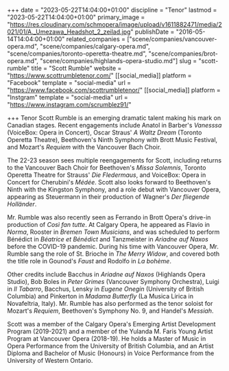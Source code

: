 +++
date = "2023-05-22T14:04:00+01:00"
discipline = "Tenor"
lastmod = "2023-05-22T14:04:00+01:00"
primary_image = "https://res.cloudinary.com/schmopera/image/upload/v1611882471/media/2021/01/A._Umezawa_Headshot_2_zeilad.jpg"
publishDate = "2016-05-14T14:04:00+01:00"
related_companies = ["scene/companies/vancouver-opera.md", "scene/companies/calgary-opera.md", "scene/companies/toronto-operetta-theatre.md", "scene/companies/brot-opera.md", "scene/companies/highlands-opera-studio.md"]
slug = "scott-rumble"
title = "Scott Rumble"
website = "https://www.scottrumbletenor.com/"
[[social_media]]
platform = "Facebook"
template = "social-media"
url = "https://www.facebook.com/scottrumbletenor/"
[[social_media]]
platform = "Instgram"
template = "social-media"
url = "https://www.instagram.com/scrumblez91/"

+++
Tenor Scott Rumble is an emerging dramatic talent making his mark on Canadian stages. Recent engagements include Anatol in Barber's _Vanesssa_ (VoiceBox: Opera in Concert), Oscar Straus' _A Waltz Dream_ (Toronto Operetta Theatre), Beethoven's Ninth Symphony with Brott Music Festival, and Mozart's _Requiem_ with the Vancouver Bach Choir. 

The 22-23 season sees multiple reengagements for Scott, including returns to the Vancouver Bach Choir for Beethoven's _Missa Solemnis_, Toronto Operetta Theatre for Strauss' _Die Fledermaus_, and VoiceBox: Opera in Concert for Cherubini's _Médée_. Scott also looks forward to Beethoven's Ninth with the Kingston Symphony, and a role debut with Vancouver Opera, appearing as Steuermann in their production of Wagner's _Der fliegende Holländer_. 

Mr. Rumble was also recently seen as Ferrando in Brott Opera's drive-in production of _Così fan tutte_. At Calgary Opera, he appeared as Flavio in _Norma_, Rooster in _Bremen Town Musicians_, and was scheduled to perform Bénédict in _Béatrice et Bénédict_ and Tanzmeister in _Ariadne auf Naxos_ before the COVID-19 pandemic. During his time with Vancouver Opera, Mr. Rumble sang the role of St. Brioche in _The Merry Widow_, and covered both the title role in Gounod's _Faust_ and Rodolfo in _La bohème_.

Other credits include Bacchus in _Ariadne auf Naxos_ (Highlands Opera Studio), Bob Boles in _Peter Grimes_ (Vancouver Symphony Orchestra), Luigi in _Il Tabarro_, Bacchus, Lensky in _Eugene Onegin_ (University of British Columbia) and Pinkerton in _Madama Butterfly_ (La Musica Lirica in Novafeltria, Italy). Mr. Rumble has also performed as the tenor soloist for Mozart's _Requiem_, Beethoven's Symphony No. 9, and Handel's _Messiah_.  

Scott was a member of the Calgary Opera's Emerging Artist Development Program (2019-2021) and a member of the Yulanda M. Faris Young Artist Program at Vancouver Opera (2018-19). He holds a Master of Music in Opera Performance from the University of British Columbia, and an Artist Diploma and Bachelor of Music (Honours) in Voice Performance from the University of Western Ontario.